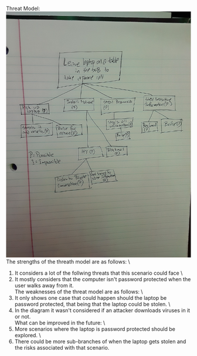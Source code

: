 Threat Model: \
![Model](https://github.com/Rania-ME/csci-476-594-spring2021-private/blob/main/lab01/threat_model.jpg) \
The strengths of the threath model are as follows: \
1) It considers a lot of the follwing threats that this scenario could face \
2) It mostly considers that the computer isn't password protected when the user walks away from it. \
The weaknesses of the threat model are as follows: \
1) It only shows one case that could happen should the laptop be password protected, that being that the laptop could be stolen. \
2) In the diagram it wasn't considered if an attacker downloads viruses in it or not. \
What can be improved in the future: \
1) More scenarios where the laptop is password protected should be explored. \
2) There could be more sub-branches of when the laptop gets stolen and the risks associated with that scenario. 
